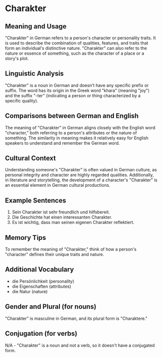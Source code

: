 # Charakter
## Meaning and Usage
"Charakter" in German refers to a person's character or personality traits. It is used to describe the combination of qualities, features, and traits that form an individual's distinctive nature. "Charakter" can also refer to the nature or essence of something, such as the character of a place or a story's plot.

## Linguistic Analysis
"Charakter" is a noun in German and doesn't have any specific prefix or suffix. The word has its origin in the Greek word "khara" (meaning "joy") and the suffix "-ter" (indicating a person or thing characterized by a specific quality).

## Comparisons between German and English
The meaning of "Charakter" in German aligns closely with the English word "character," both referring to a person's attributes or the nature of something. The similarity in meaning makes it relatively easy for English speakers to understand and remember the German word.

## Cultural Context
Understanding someone's "Charakter" is often valued in German culture, as personal integrity and character are highly regarded qualities. Additionally, in literature and storytelling, the development of a character's "Charakter" is an essential element in German cultural productions.

## Example Sentences
1. Sein Charakter ist sehr freundlich und hilfsbereit.
2. Die Geschichte hat einen interessanten Charakter.
3. Es ist wichtig, dass man seinen eigenen Charakter reflektiert.

## Memory Tips
To remember the meaning of "Charakter," think of how a person's "character" defines their unique traits and nature.

## Additional Vocabulary
- die Persönlichkeit (personality)
- die Eigenschaften (attributes)
- die Natur (nature)

## Gender and Plural (for nouns)
"Charakter" is masculine in German, and its plural form is "Charaktere."

## Conjugation (for verbs)
N/A - "Charakter" is a noun and not a verb, so it doesn't have a conjugated form.
